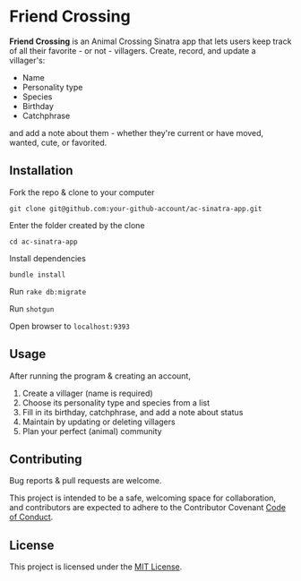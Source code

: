 # Friend Crossing
**Friend Crossing** is an Animal Crossing Sinatra app that lets users keep track of all their favorite - or not - villagers. Create, record, and update a villager's:

  * Name
  * Personality type
  * Species
  * Birthday
  * Catchphrase

and add a note about them - whether they're current or have moved, wanted, cute, or favorited.


## Installation 
Fork the repo & clone to your computer

  `git clone git@github.com:your-github-account/ac-sinatra-app.git`

Enter the folder created by the clone

  `cd ac-sinatra-app`

Install dependencies

  `bundle install`

Run `rake db:migrate`

Run `shotgun`

Open browser to `localhost:9393`

## Usage
After running the program & creating an account, 


1. Create a villager (name is required)
2. Choose its personality type and species from a list
3. Fill in its birthday, catchphrase, and add a note about status 
4. Maintain by updating or deleting villagers
5. Plan your perfect (animal) community

## Contributing
Bug reports & pull requests are welcome. 

This project is intended to be a safe, welcoming space for collaboration, and contributors are expected to adhere to the Contributor Covenant [Code of Conduct](https://www.contributor-covenant.org/version/2/0/code_of_conduct/).

## License
This project is licensed under the [MIT License](https://www.mit.edu/~amini/LICENSE.md). 






